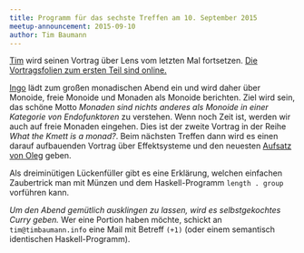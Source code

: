 ```yaml
---
title: Programm für das sechste Treffen am 10. September 2015
meetup-announcement: 2015-09-10
author: Tim Baumann
---
```


[Tim](https://github.com/timjb) wird seinen Vortrag über Lens vom letzten Mal
fortsetzen. [Die Vortragsfolien zum ersten Teil sind
online.](/files/lens-teil1.pdf)

[Ingo](https://github.com/iblech) lädt zum großen monadischen Abend ein und
wird daher über Monoide, freie Monoide und Monaden als Monoide berichten. Ziel
wird sein, das schöne Motto *Monaden sind nichts anderes als Monoide in einer
Kategorie von Endofunktoren* zu verstehen. Wenn noch Zeit ist, werden wir auch
auf freie Monaden eingehen. Dies ist der zweite Vortrag in der Reihe *What the
Kmett is a monad?*. Beim nächsten Treffen dann wird es einen darauf
aufbauenden Vortrag über Effektsysteme und den neuesten [Aufsatz von
Oleg](http://okmij.org/ftp/Haskell/extensible/more.pdf) geben.

Als dreiminütigen Lückenfüller gibt es eine Erklärung, welchen einfachen
Zaubertrick man mit Münzen und dem Haskell-Programm `length . group` vorführen
kann.

*Um den Abend gemütlich ausklingen zu lassen, wird es selbstgekochtes Curry
geben.* Wer eine Portion haben möchte, schickt an `tim@timbaumann.info` eine
Mail mit Betreff `(+1)` (oder einem semantisch identischen Haskell-Programm).
